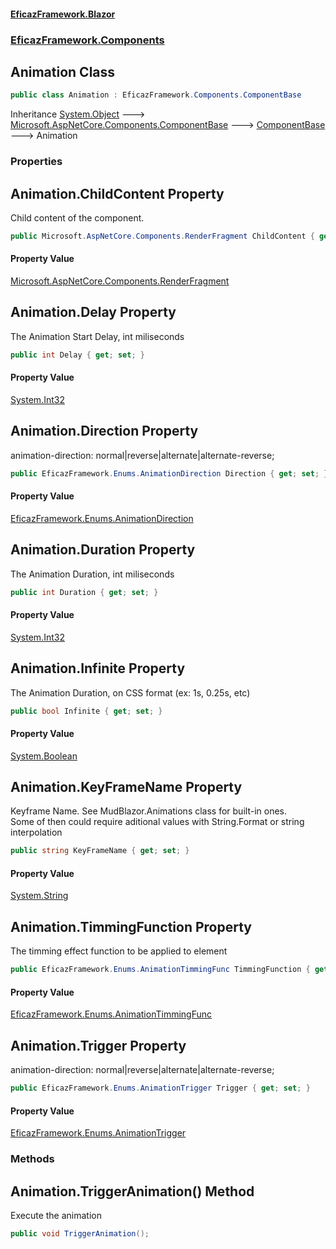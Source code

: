#### [EficazFramework.Blazor](EficazFrameworkData.md 'EficazFramework Data')
### [EficazFramework.Components](EficazFrameworkData.md#EficazFramework.Components 'EficazFramework.Components')

## Animation Class

```csharp
public class Animation : EficazFramework.Components.ComponentBase
```

Inheritance [System.Object](https://docs.microsoft.com/en-us/dotnet/api/System.Object 'System.Object') &#129106; [Microsoft.AspNetCore.Components.ComponentBase](https://docs.microsoft.com/en-us/dotnet/api/Microsoft.AspNetCore.Components.ComponentBase 'Microsoft.AspNetCore.Components.ComponentBase') &#129106; [ComponentBase](EficazFramework.Components/ComponentBase.md 'EficazFramework.Components.ComponentBase') &#129106; Animation
### Properties

<a name='EficazFramework.Components.Animation.ChildContent'></a>

## Animation.ChildContent Property

Child content of the component.

```csharp
public Microsoft.AspNetCore.Components.RenderFragment ChildContent { get; set; }
```

#### Property Value
[Microsoft.AspNetCore.Components.RenderFragment](https://docs.microsoft.com/en-us/dotnet/api/Microsoft.AspNetCore.Components.RenderFragment 'Microsoft.AspNetCore.Components.RenderFragment')

<a name='EficazFramework.Components.Animation.Delay'></a>

## Animation.Delay Property

The Animation Start Delay, int miliseconds

```csharp
public int Delay { get; set; }
```

#### Property Value
[System.Int32](https://docs.microsoft.com/en-us/dotnet/api/System.Int32 'System.Int32')

<a name='EficazFramework.Components.Animation.Direction'></a>

## Animation.Direction Property

animation-direction: normal|reverse|alternate|alternate-reverse;

```csharp
public EficazFramework.Enums.AnimationDirection Direction { get; set; }
```

#### Property Value
[EficazFramework.Enums.AnimationDirection](https://docs.microsoft.com/en-us/dotnet/api/EficazFramework.Enums.AnimationDirection 'EficazFramework.Enums.AnimationDirection')

<a name='EficazFramework.Components.Animation.Duration'></a>

## Animation.Duration Property

The Animation Duration, int miliseconds

```csharp
public int Duration { get; set; }
```

#### Property Value
[System.Int32](https://docs.microsoft.com/en-us/dotnet/api/System.Int32 'System.Int32')

<a name='EficazFramework.Components.Animation.Infinite'></a>

## Animation.Infinite Property

The Animation Duration, on CSS format (ex: 1s, 0.25s, etc)

```csharp
public bool Infinite { get; set; }
```

#### Property Value
[System.Boolean](https://docs.microsoft.com/en-us/dotnet/api/System.Boolean 'System.Boolean')

<a name='EficazFramework.Components.Animation.KeyFrameName'></a>

## Animation.KeyFrameName Property

Keyframe Name. See MudBlazor.Animations class for built-in ones.  
Some of then could require aditional values with String.Format or string interpolation

```csharp
public string KeyFrameName { get; set; }
```

#### Property Value
[System.String](https://docs.microsoft.com/en-us/dotnet/api/System.String 'System.String')

<a name='EficazFramework.Components.Animation.TimmingFunction'></a>

## Animation.TimmingFunction Property

The timming effect function to be applied to element

```csharp
public EficazFramework.Enums.AnimationTimmingFunc TimmingFunction { get; set; }
```

#### Property Value
[EficazFramework.Enums.AnimationTimmingFunc](https://docs.microsoft.com/en-us/dotnet/api/EficazFramework.Enums.AnimationTimmingFunc 'EficazFramework.Enums.AnimationTimmingFunc')

<a name='EficazFramework.Components.Animation.Trigger'></a>

## Animation.Trigger Property

animation-direction: normal|reverse|alternate|alternate-reverse;

```csharp
public EficazFramework.Enums.AnimationTrigger Trigger { get; set; }
```

#### Property Value
[EficazFramework.Enums.AnimationTrigger](https://docs.microsoft.com/en-us/dotnet/api/EficazFramework.Enums.AnimationTrigger 'EficazFramework.Enums.AnimationTrigger')
### Methods

<a name='EficazFramework.Components.Animation.TriggerAnimation()'></a>

## Animation.TriggerAnimation() Method

Execute the animation

```csharp
public void TriggerAnimation();
```